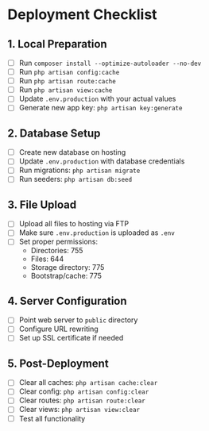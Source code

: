 # Deployment Checklist

## 1. Local Preparation
- [ ] Run `composer install --optimize-autoloader --no-dev`
- [ ] Run `php artisan config:cache`
- [ ] Run `php artisan route:cache`
- [ ] Run `php artisan view:cache`
- [ ] Update `.env.production` with your actual values
- [ ] Generate new app key: `php artisan key:generate`

## 2. Database Setup
- [ ] Create new database on hosting
- [ ] Update `.env.production` with database credentials
- [ ] Run migrations: `php artisan migrate`
- [ ] Run seeders: `php artisan db:seed`

## 3. File Upload
- [ ] Upload all files to hosting via FTP
- [ ] Make sure `.env.production` is uploaded as `.env`
- [ ] Set proper permissions:
  - Directories: 755
  - Files: 644
  - Storage directory: 775
  - Bootstrap/cache: 775

## 4. Server Configuration
- [ ] Point web server to `public` directory
- [ ] Configure URL rewriting
- [ ] Set up SSL certificate if needed

## 5. Post-Deployment
- [ ] Clear all caches: `php artisan cache:clear`
- [ ] Clear config: `php artisan config:clear`
- [ ] Clear routes: `php artisan route:clear`
- [ ] Clear views: `php artisan view:clear`
- [ ] Test all functionality 